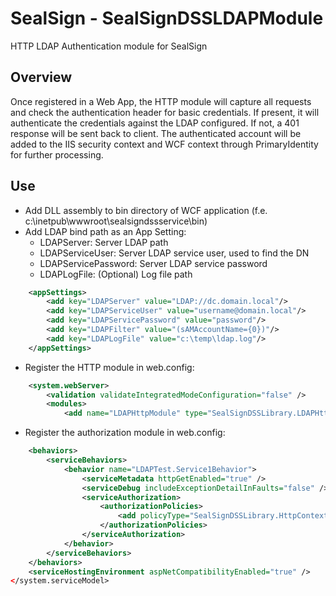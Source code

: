# SealSign - SealSignDSSLDAPModule

HTTP LDAP Authentication module for SealSign

## Overview

Once registered in a Web App, the HTTP module will capture all requests and check the authentication header for basic credentials. If present, it will authenticate the credentials against the LDAP configured. If not, a 401 response will be sent back to client. The authenticated account will be added to the IIS security context and WCF context through PrimaryIdentity for further processing.

## Use

* Add DLL assembly to bin directory of WCF application (f.e. c:\inetpub\wwwroot\sealsigndssservice\bin)
* Add LDAP bind path as an App Setting:
    * LDAPServer: Server LDAP path
    * LDAPServiceUser: Server LDAP service user, used to find the DN 
    * LDAPServicePassword:  Server LDAP service password
    * LDAPLogFile: (Optional) Log file path
```xml
    <appSettings>
        <add key="LDAPServer" value="LDAP://dc.domain.local"/>
        <add key="LDAPServiceUser" value="username@domain.local"/>
        <add key="LDAPServicePassword" value="password"/>
        <add key="LDAPFilter" value="(sAMAccountName={0})"/>
        <add key="LDAPLogFile" value="c:\temp\ldap.log"/>
    </appSettings>
```
* Register the HTTP module in web.config:
```xml
    <system.webServer>
        <validation validateIntegratedModeConfiguration="false" />
        <modules>
            <add name="LDAPHttpModule" type="SealSignDSSLibrary.LDAPHttpModule, SealSignDSSLDAPModule"/>
```
* Register the authorization module in web.config:
```xml
    <behaviors>
        <serviceBehaviors>
            <behavior name="LDAPTest.Service1Behavior">
                <serviceMetadata httpGetEnabled="true" />
                <serviceDebug includeExceptionDetailInFaults="false" />
                <serviceAuthorization>
                    <authorizationPolicies>
                        <add policyType="SealSignDSSLibrary.HttpContextAuthorizationPolicy, SealSignDSSLDAPModule" />
                    </authorizationPolicies>
                </serviceAuthorization>
            </behavior>
        </serviceBehaviors>
    </behaviors>
    <serviceHostingEnvironment aspNetCompatibilityEnabled="true" />
</system.serviceModel>
```
